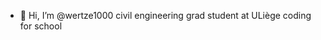 - 👋 Hi, I’m @wertze1000 civil engineering grad student at ULiège coding for school


<!---
wertze1000/wertze1000 is a ✨ special ✨ repository because its `README.md` (this file) appears on your GitHub profile.
You can click the Preview link to take a look at your changes.
--->
